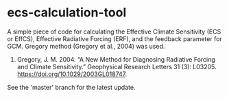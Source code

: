 # ecs-calculation-tool
A simple piece of code for calculating the Effective Climate Sensitivity (ECS or EffCS), Effective Radiative Forcing (ERF), and the feedback parameter for GCM. 
Gregory method (Gregory et al., 2004) was used.

1. Gregory, J. M. 2004. “A New Method for Diagnosing Radiative Forcing and Climate Sensitivity.” Geophysical Research Letters 31 (3): L03205. https://doi.org/10.1029/2003GL018747.


See the 'master' branch for the latest update.
